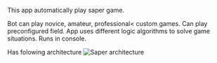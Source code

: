 This app automatically play saper game.

Bot can play novice, amateur, professional< custom games. Can play preconfigured field.
App uses different logic algorithms to solve game situations.
Runs in console.

Has folowing architecture 
![Saper architecture](https://github.com/user-attachments/assets/03b22c86-e1e9-4c84-bb49-a0af015abd11)
